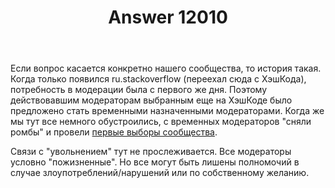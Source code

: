 ﻿---
title: "Answer 12010"
se.owner.user_id: 1984
se.owner.display_name: "Nofate"
se.owner.link: "https://ru.meta.stackoverflow.com/users/1984/nofate"
se.answer_id: 12010
se.question_id: 12009
se.post_type: answer
se.is_accepted: True
---
<p>Если вопрос касается конкретно нашего сообщества, то история такая. Когда только появился ru.stackoverflow (переехал сюда с ХэшКода), потребность в модерации была с первого же дня. Поэтому действовавшим модераторам выбранным еще на ХэшКоде было предложено стать временными назначенными модераторами.
Когда же мы тут все немного обустроились, с временных модераторов &quot;сняли ромбы&quot; и провели <a href="https://ru.stackoverflow.com/election/1">первые выборы сообщества</a>.</p>
<p>Связи с &quot;увольнением&quot; тут не прослеживается. Все модераторы условно &quot;пожизненные&quot;. Но все могут быть лишены полномочий в случае злоупотреблений/нарушений или по собственному желанию.</p>
